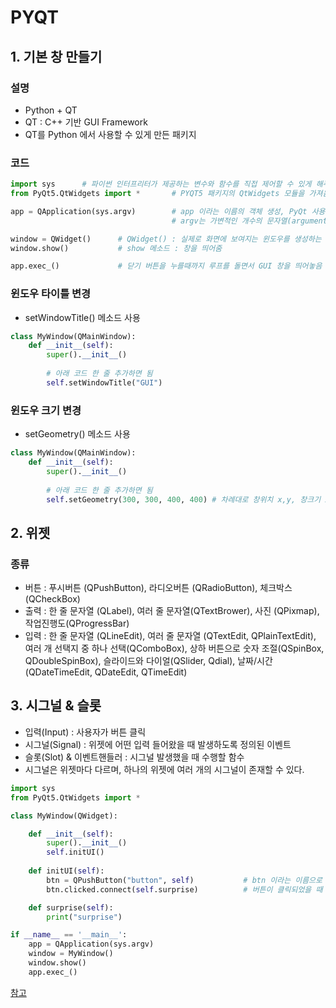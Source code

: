 # PYQT
## 1. 기본 창 만들기

### 설명
- Python + QT
- QT : C++ 기반 GUI Framework
- QT를 Python 에서 사용할 수 있게 만든 패키지


### 코드
```Python
import sys      # 파이썬 인터프리터가 제공하는 변수와 함수를 직접 제어할 수 있게 해주는 모듈
from PyQt5.QtWidgets import *       # PYQT5 패키지의 QtWidgets 모듈을 가져옴

app = QApplication(sys.argv)        # app 이라는 이름의 객체 생성, PyQt 사용하면 무조건 써야하는 클래스
                                    # argv는 가변적인 개수의 문자열(arguments vector)

window = QWidget()      # QWidget() : 실제로 화면에 보여지는 윈도우를 생성하는 클래스
window.show()           # show 메소드 : 창을 띄어줌

app.exec_()             # 닫기 버튼을 누를때까지 루프를 돌면서 GUI 창을 띄어놓음
```

### 윈도우 타이틀 변경
- setWindowTitle() 메소드 사용
```python
class MyWindow(QMainWindow):
    def __init__(self):
        super().__init__()
		
        # 아래 코드 한 줄 추가하면 됨
        self.setWindowTitle("GUI")
```

### 윈도우 크기 변경
- setGeometry() 메소드 사용
```python
class MyWindow(QMainWindow):
    def __init__(self):
        super().__init__()
		
        # 아래 코드 한 줄 추가하면 됨
        self.setGeometry(300, 300, 400, 400) # 차례대로 창위치 x,y, 창크기 x,y
```



## 2. 위젯
### 종류
- 버튼 : 푸시버튼 (QPushButton), 라디오버튼 (QRadioButton), 체크박스 (QCheckBox)
- 출력 : 한 줄 문자열 (QLabel), 여러 줄 문자열(QTextBrower), 사진 (QPixmap), 작업진행도(QProgressBar)
- 입력 : 한 줄 문자열 (QLineEdit), 여러 줄 문자열 (QTextEdit, QPlainTextEdit), 여러 개 선택지 중 하나 선택(QComboBox), 상하 버튼으로 숫자 조절(QSpinBox, QDoubleSpinBox), 슬라이드와 다이얼(QSlider, Qdial), 날짜/시간 (QDateTimeEdit, QDateEdit, QTimeEdit)


## 3. 시그널 & 슬롯
- 입력(Input) : 사용자가 버튼 클릭
- 시그널(Signal) : 위젯에 어떤 입력 들어왔을 때 발생하도록 정의된 이벤트
- 슬롯(Slot) & 이벤트핸들러 : 시그널 발생했을 때 수행할 함수
- 시그널은 위젯마다 다르며, 하나의 위젯에 여러 개의 시그널이 존재할 수 있다.


```python
import sys
from PyQt5.QtWidgets import *

class MyWindow(QWidget):

    def __init__(self):
        super().__init__()
        self.initUI()
        
    def initUI(self):    
        btn = QPushButton("button", self)           # btn 이라는 이름으로 QPushButton의 인스턴스가
        btn.clicked.connect(self.surprise)          # 버튼이 클릭되었을 때 () 안의 메소드(슬롯)과 연결해줌

    def surprise(self):
        print("surprise")

if __name__ == '__main__':
    app = QApplication(sys.argv)
    window = MyWindow()
    window.show()
    app.exec_()
```


[참고](https://coding-kindergarten.tistory.com/60)
